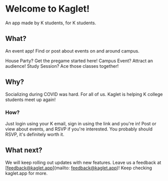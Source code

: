 # Welcome to Kaglet!
An app made by K students, for K students.



## What?  
An event app! Find or post about events on and around campus. 

House Party? Get the pregame started here!
Campus Event? Attract an audience!
Study Session? Ace those classes together!


## Why? 
Socializing during COVID was hard. For all of us. Kaglet is helping K college students meet up again! 

### How?

Just login using your K email, sign in using the link and you're in! Post or view about events, and RSVP if you're interested. You probably should RSVP, it's definitely worth it. 

## What next? 

We will keep rolling out updates with new features. Leave us a feedback at [feedback@kaglet.app](mailto: feedback@kaglet.app)! Keep checking kaglet.app for more. 
